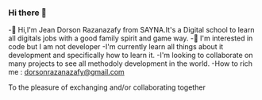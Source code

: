 ### Hi there 👋

-👏 Hi,I'm Jean Dorson Razanazafy from SAYNA.It's a Digital school to learn all digitals jobs with a good family spirit and game way.
-👀 I'm interested in code but I am not developer
-I'm currently learn all things about it development and specifically how to learn it.
-I'm looking to collaborate on many projects to see all methodoly development in the world.
-How to rich me : dorsonrazanazafy@gmail.com

 
 To the pleasure of exchanging and/or collaborating together

